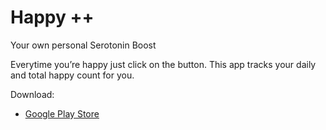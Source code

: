 # Happy ++

Your own personal Serotonin Boost

Everytime you’re happy just click on the button. This app tracks your daily and total happy count for you.

Download:

- [Google Play Store](https://play.google.com/store/apps/details?id=com.vnshk.happy_counter)
